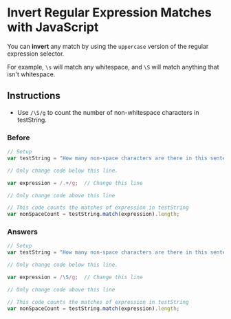 # Invert Regular Expression Matches with JavaScript

You can **invert** any match by using the `uppercase` version of
the regular expression selector.

For example, `\s` will match any whitespace, and `\S` will match
anything that isn't whitespace.

## Instructions
 - Use `/\S/g` to count the number of non-whitespace characters in testString.

### Before

```javascript
// Setup
var testString = "How many non-space characters are there in this sentence?";

// Only change code below this line.

var expression = /.+/g;  // Change this line

// Only change code above this line

// This code counts the matches of expression in testString
var nonSpaceCount = testString.match(expression).length;
```

### Answers

```javascript
// Setup
var testString = "How many non-space characters are there in this sentence?";

// Only change code below this line.

var expression = /\S/g;  // Change this line

// Only change code above this line

// This code counts the matches of expression in testString
var nonSpaceCount = testString.match(expression).length;
```